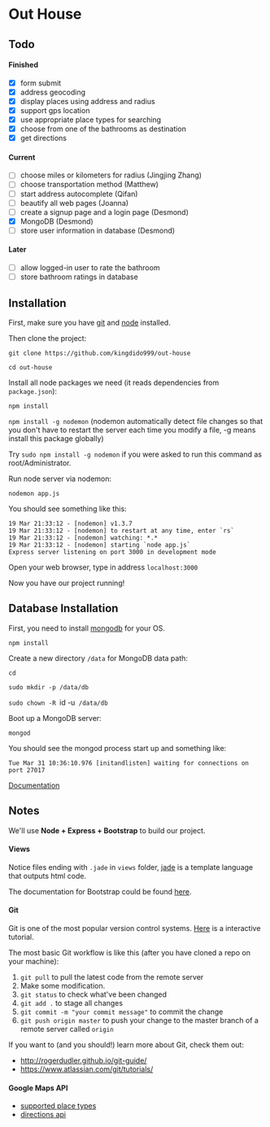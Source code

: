 # Out House

## Todo

#### Finished
- [x] form submit
- [x] address geocoding
- [x] display places using address and radius
- [x] support gps location
- [x] use appropriate place types for searching
- [x] choose from one of the bathrooms as destination
- [x] get directions

#### Current
- [ ] choose miles or kilometers for radius (Jingjing Zhang)
- [ ] choose transportation method (Matthew)
- [ ] start address autocomplete (Qifan)
- [ ] beautify all web pages (Joanna)
- [ ] create a signup page and a login page (Desmond)
- [x] MongoDB (Desmond)
- [ ] store user information in database (Desmond)

#### Later
- [ ] allow logged-in user to rate the bathroom
- [ ] store bathroom ratings in database

## Installation

First, make sure you have [git](http://git-scm.com/downloads) and [node](https://nodejs.org/) installed.

Then clone the project:

`git clone https://github.com/kingdido999/out-house`

`cd out-house`

Install all node packages we need (it reads dependencies from `package.json`):

`npm install`

`npm install -g nodemon` (nodemon automatically detect file changes so that you don't have to restart the server each time you modify a file, -g means install this package globally)

Try `sudo npm install -g nodemon` if you were asked to run this command as root/Administrator.

Run node server via nodemon:

`nodemon app.js`

You should see something like this:

```
19 Mar 21:33:12 - [nodemon] v1.3.7
19 Mar 21:33:12 - [nodemon] to restart at any time, enter `rs`
19 Mar 21:33:12 - [nodemon] watching: *.*
19 Mar 21:33:12 - [nodemon] starting `node app.js`
Express server listening on port 3000 in development mode
```

Open your web browser, type in address `localhost:3000`

Now you have our project running!

## Database Installation

First, you need to install [mongodb](http://docs.mongodb.org/manual/installation/) for your OS.

`npm install`

Create a new directory `/data` for MongoDB data path:

`cd`

`sudo mkdir -p /data/db`

`sudo chown -R `id -u` /data/db`

Boot up a MongoDB server:

`mongod`

You should see the mongod process start up and something like:

`Tue Mar 31 10:36:10.976 [initandlisten] waiting for connections on port 27017`

[Documentation](https://github.com/mongodb/node-mongodb-native)

## Notes

We'll use **Node + Express + Bootstrap** to build our project.

#### Views

Notice files ending with `.jade` in `views` folder, [jade](http://jade-lang.com/) is a template language that outputs html code.

The documentation for Bootstrap could be found [here](http://getbootstrap.com/css/).

#### Git

Git is one of the most popular version control systems. [Here](https://try.github.io/levels/1/challenges/1) is a interactive tutorial.

The most basic Git workflow is like this (after you have cloned a repo on your machine):

1. `git pull` to pull the latest code from the remote server
2. Make some modification.
3. `git status` to check what've been changed
4. `git add .` to stage all changes
5. `git commit -m "your commit message"` to commit the change
6. `git push origin master` to push your change to the master branch of a remote server called `origin`

If you want to (and you should!) learn more about Git, check them out:

- http://rogerdudler.github.io/git-guide/
- https://www.atlassian.com/git/tutorials/

#### Google Maps API

- [supported place types](https://developers.google.com/places/supported_types)
- [directions api](https://developers.google.com/maps/documentation/directions/)
